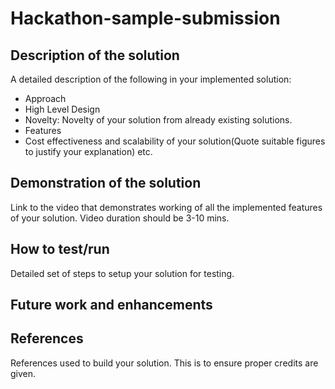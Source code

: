# Hackathon-sample-submission

## Description of the solution

A detailed description of the following in your implemented solution:
- Approach
- High Level Design
- Novelty: Novelty of your solution from already existing solutions.
- Features
- Cost effectiveness and scalability of your solution(Quote suitable figures to justify your explanation) etc.

## Demonstration of the solution

Link to the video that demonstrates working of all the implemented features of your solution. Video duration should be 3-10 mins.

## How to test/run

Detailed set of steps to setup your solution for testing.

## Future work and enhancements

## References

References used to build your solution. This is to ensure proper credits are given.
